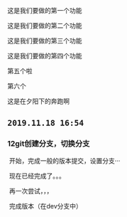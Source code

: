 这是我们要做的第一个功能

这是我们要做的第二个功能

这是我们要做的第三个功能

这是我们要做的第四个功能

第五个啦

第六个

这是在夕阳下的奔跑啊

## `2019.11.18 16:54`

### 12git创建分支，切换分支

​	开始，完成一般的版本提交，设置分支···

​	现在已经完成了。。。



​	再一次尝试，，，

​	完成版本（在dev分支中）